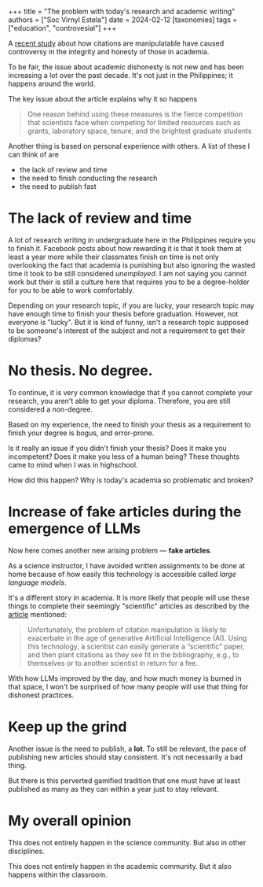 +++
title = "The problem with today's research and academic writing"
authors = ["Soc Virnyl Estela"]
date = 2024-02-12
[taxonomies]
  tags = ["education", "controvesial"]
+++

A [recent study](https://arxiv.org/pdf/2402.04607.pdf) about how citations
are manipulatable have caused controversy in the integrity and honesty of
those in academia.

<!-- more -->

To be fair, the issue about academic dishonesty is not new and has been
increasing a lot over the past decade. It's not just in the Philippines;
it happens around the world.

The key issue about the article explains why it so happens

> One reason behind using these measures is the fierce competition that
scientists face when competing for limited resources such as grants,
laboratory space, tenure, and the brightest graduate students

Another thing is based on personal experience with others. A list of these
I can think of are

- the lack of review and time
- the need to finish conducting the research
- the need to publish fast

# The lack of review and time

A lot of research writing in undergraduate here in the Philippines require
you to finish it. Facebook posts about how rewarding it is that it took
them at least a year more while their classmates finish on time is not only
overlooking the fact that academia is punishing but also ignoring the wasted
time it took to be still considered *unemployed*. I am not saying you cannot
work but their is still a culture here that requires you to be a degree-holder
for you to be able to work comfortably.

Depending on your research topic, if you are lucky, your research topic may
have enough time to finish your thesis before graduation. However, not everyone
is "lucky". But it is kind of funny, isn't a research topic supposed to be
someone's interest of the subject and not a requirement to get their diplomas?

# No thesis. No degree.

To continue, it is very common knowledge that if you cannot complete your
research, you aren't able to get your diploma. Therefore, you are still
considered a non-degree.

Based on my experience, the need to finish your thesis as a requirement to
finish your degree is bogus, and error-prone.

Is it really an issue if you didn't finish your thesis? Does it make you
incompetent? Does it make you less of a human being? These thoughts came to
mind when I was in highschool.

How did this happen? Why is today's academia so problematic and broken?

# Increase of fake articles during the emergence of LLMs

Now here comes another new arising problem — **fake articles**.

As a science instructor, I have avoided written assignments to be done at home
because of how easily this technology is accessible called *large language models*.

It's a different story in academia. It is more likely that people will
use these things to complete their seemingly "scientific" articles as described
by the [article](https://arxiv.org/pdf/2402.04607.pdf) mentioned:

> Unfortunately, the problem of citation manipulation is likely to exacerbate
in the age of generative Artificial Intelligence (AI). Using this technology,
a scientist can easily generate a “scientific” paper, and then plant
citations as they see fit in the bibliography, e.g., to themselves or to
another scientist in return for a fee.

With how LLMs improved by the day, and how much money is burned in that
space, I won't be surprised of how many people will use that thing for
dishonest practices.

# Keep up the grind

Another issue is the need to publish, a **lot**. To still be relevant, the
pace of publishing new articles should stay consistent. It's not necessarily
a bad thing.

But there is this perverted gamified tradition that one must have at least
published as many as they can within a year just to stay relevant.

# My overall opinion

This does not entirely happen in the science community. But also in other
disciplines.

This does not entirely happen in the academic community. But it also happens
within the classroom.


